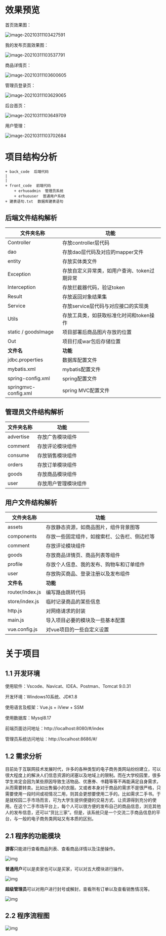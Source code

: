 # 效果预览

首页效果图：

![image-20210311103427591](README.assets/image-20210311103427591.png)



我的发布页面效果图：

![image-20210311103537791](README.assets/image-20210311103537791.png)



商品详情页：

![image-20210311103600605](README.assets/image-20210311103600605.png)



管理员登录页：

![image-20210311103629065](README.assets/image-20210311103629065.png)



后台首页：

![image-20210311103649709](README.assets/image-20210311103649709.png)



用户管理：

![image-20210311103702684](README.assets/image-20210311103702684.png)

# 项目结构分析

```
+ back_code  后端代码
|
|
+ front_code  前端代码
	+ erhuoadmin  管理员系统
	+ erhuouser  普通用户系统
+ 建表语句.txt  数据库建表语句
```



## 后端文件结构解析

| 文件夹名称           | 功能                                        |
| -------------------- | ------------------------------------------- |
| Controller           | 存放controller层代码                        |
| dao                  | 存放dao层代码及对应的mapper文件             |
| entity               | 存放实体类文件                              |
| Exception            | 存放自定义异常类，如用户查询、token过期异常 |
| Interception         | 存放拦截器代码，验证token                   |
| Result               | 存放返回对象结果集                          |
| Service              | 存放service层代码与对应接口的实现类         |
| Utils                | 存放工具类，如获取标准化时间和token操作     |
| static / goodsImage  | 项目部署后商品图片存放的位置                |
| Out                  | 项目打成war包后存储位置                     |
| **文件名**           | **功能**                                    |
| jdbc.properties      | 数据库配置文件                              |
| mybatis.xml          | mybatis配置文件                             |
| spring-config.xml    | spring配置文件                              |
| springmvc-config.xml | spring MVC配置文件                          |



## 管理员文件结构解析

| 文件夹名称 | 功能                 |
| ---------- | -------------------- |
| advertise  | 存放广告模块组件     |
| comment    | 存放评论模块组件     |
| consume    | 存放销售模块组件     |
| orders     | 存放订单模块组件     |
| goods      | 存放商品模块组件     |
| user       | 存放用户管理模块组件 |



## 用户文件结构解析

| 文件夹名称      | 功能                                         |
| --------------- | -------------------------------------------- |
| assets          | 存放静态资源，如商品图片，组件背景图等       |
| components      | 存放一些固定组件，如搜索栏、公告栏、侧边栏等 |
| comment         | 存放评论模块组件                             |
| goods           | 存放商品详情页、商品列表等组件               |
| profile         | 存放个人信息、我的发布、购物车和订单组件     |
| user            | 存放购买商品、登录注册以及发布组件           |
| **文件名**      | **功能**                                     |
| router/index.js | 编写路由跳转代码                             |
| store/index.js  | 临时记录商品的某些信息                       |
| http.js         | 对网络请求的封装                             |
| main.js         | 导入项目必要的模块及一些基本配置             |
| vue.config.js   | 对vue项目的一些自定义设置                    |



# 关于项目

## 1.1 开发环境

使用软件：Vscode、Navicat、IDEA、Postman、Tomcat 9.0.31

开发环境：Windows10系统、JDK1.8

使用语言及框架：Vue.js + iView + SSM

使用数据库：Mysql8.17

前端页面访问地址：http://localhost:8080/#/index

管理员系统访问地址：http://localhost:8686/#/

 

## 1.2 需求分析

​		目前处于互联网技术发展时代，许多的各种类型的电子商务类网站纷纷建立，可以很大程度上的解决人们信息资源的闭塞以及地域上的限制。而在大学校园里，很多学生肯定会因为某些原因导致生活物品、优惠券、书籍等等不再能满足自身需求，从而需要转卖。比如出售偏小的衣服。又或者本身对于商品的需求不是很严格，只需要使用一段时间或视情况二用，则其会更想要使用二手的。比如需求二手书。于是就校园二手市场而言，可为大学生提供便捷的交易方式、让资源得到充分的使用。在这个二手市场平台上，每个人可以很方便的发布自己的商品信息，浏览其他人的发布信息，还可以“货比三家”。但是，该系统只是一个交流二手商品信息的平台，与一般的电子商务类网站又有本质的区别。



## 2.1 程序的功能模块

**游客**只能进行查看商品列表、查看商品详情以及注册操作。

![img](README.assets/wps1.jpg)



**普通用户**可以是卖家也可以是买家，可以对五大模块进行操作。

![img](README.assets/wps2.jpg) 



**超级管理员**可以对用户进行封号或解封，查看所有订单以及查看销售情况等。

![img](README.assets/wps3.jpg)

## 2.2 程序流程图

![img](README.assets/wps4.jpg) 

